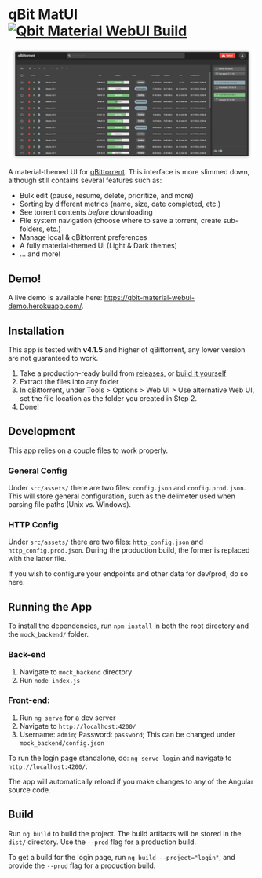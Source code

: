 # qBit MatUI <br/>[![Qbit Material WebUI Build](https://github.com/bill-ahmed/qbit-matUI/actions/workflows/nodejs.yml/badge.svg?branch=master)](https://github.com/bill-ahmed/qbit-matUI/actions/workflows/nodejs.yml)

<img src="builds/images/home_page_dark_shadow.png" alt="Home Page"/>

A material-themed UI for [qBittorrent](https://github.com/qbittorrent/qBittorrent). This interface is more slimmed down, although still contains several features such as:

* Bulk edit (pause, resume, delete, prioritize, and more)
* Sorting by different metrics (name, size, date completed, etc.)
* See torrent contents _before_ downloading
* File system navigation (choose where to save a torrent, create sub-folders, etc.)
* Manage local & qBittorrent preferences
* A fully material-themed UI (Light & Dark themes)
* ... and more!

## Demo!
A live demo is available here: https://qbit-material-webui-demo.herokuapp.com/.


## Installation
This app is tested with **v4.1.5** and higher of qBittorrent, any lower version are not guaranteed to work.

1. Take a production-ready build from [releases](https://github.com/bill-ahmed/qbit-material-WebUI/releases), or [build it yourself](#build)
2. Extract the files into any folder
3. In qBittorrent, under Tools > Options > Web UI > Use alternative Web UI, set the file location as the folder you created in Step 2.
4. Done!


## Development
This app relies on a couple files to work properly.

### General Config
Under `src/assets/` there are two files: `config.json` and `config.prod.json`. This will store general configuration, such as the delimeter used when parsing file paths (Unix vs. Windows).

### HTTP Config
Under `src/assets/` there are two files: `http_config.json` and `http_config.prod.json`. During the production build, the former is replaced with the latter file. 

If you wish to configure your endpoints and other data for dev/prod, do so here.


## Running the App
To install the dependencies, run `npm install` in both the root directory and the `mock_backend/` folder.

### Back-end
1. Navigate to `mock_backend` directory
2. Run `node index.js`

### Front-end:
1. Run `ng serve` for a dev server
2. Navigate to `http://localhost:4200/`
3. Username: `admin`; Password: `password`; This can be changed under `mock_backend/config.json`

To run the login page standalone, do: `ng serve login` and navigate to `http://localhost:4200/`.

The app will automatically reload if you make changes to any of the Angular source code.


## Build

Run `ng build` to build the project. The build artifacts will be stored in the `dist/` directory. Use the `--prod` flag for a production build. 

To get a build for the login page, run `ng build --project="login"`, and provide the `--prod` flag for a production build.
